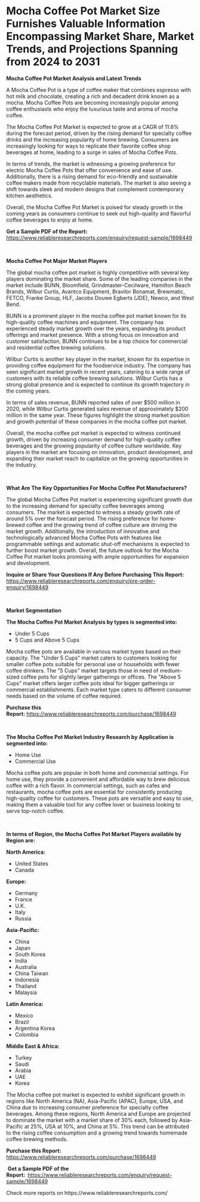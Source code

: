 <p><h1>Mocha Coffee Pot Market Size Furnishes Valuable Information Encompassing Market Share, Market Trends, and Projections Spanning from 2024 to 2031</h1></p><p><strong>Mocha Coffee Pot Market Analysis and Latest Trends</strong></p>
<p><p>A Mocha Coffee Pot is a type of coffee maker that combines espresso with hot milk and chocolate, creating a rich and decadent drink known as a mocha. Mocha Coffee Pots are becoming increasingly popular among coffee enthusiasts who enjoy the luxurious taste and aroma of mocha coffee.</p><p>The Mocha Coffee Pot Market is expected to grow at a CAGR of 11.6% during the forecast period, driven by the rising demand for specialty coffee drinks and the increasing popularity of home brewing. Consumers are increasingly looking for ways to replicate their favorite coffee shop beverages at home, leading to a surge in sales of Mocha Coffee Pots.</p><p>In terms of trends, the market is witnessing a growing preference for electric Mocha Coffee Pots that offer convenience and ease of use. Additionally, there is a rising demand for eco-friendly and sustainable coffee makers made from recyclable materials. The market is also seeing a shift towards sleek and modern designs that complement contemporary kitchen aesthetics.</p><p>Overall, the Mocha Coffee Pot Market is poised for steady growth in the coming years as consumers continue to seek out high-quality and flavorful coffee beverages to enjoy at home.</p></p>
<p><strong>Get a Sample PDF of the Report:&nbsp;</strong> <a href="https://www.reliableresearchreports.com/enquiry/request-sample/1698449">https://www.reliableresearchreports.com/enquiry/request-sample/1698449</a></p>
<p>&nbsp;</p>
<p><strong>Mocha Coffee Pot Major Market Players</strong></p>
<p><p>The global mocha coffee pot market is highly competitive with several key players dominating the market share. Some of the leading companies in the market include BUNN, Bloomfield, Grindmaster-Cecilware, Hamilton Beach Brands, Wilbur Curtis, Avantco Equipment, Bravilor Bonamat, Brewmatic, FETCO, Franke Group, HLF, Jacobs Douwe Egberts (JDE), Newco, and West Bend.</p><p>BUNN is a prominent player in the mocha coffee pot market known for its high-quality coffee machines and equipment. The company has experienced steady market growth over the years, expanding its product offerings and market presence. With a strong focus on innovation and customer satisfaction, BUNN continues to be a top choice for commercial and residential coffee brewing solutions.</p><p>Wilbur Curtis is another key player in the market, known for its expertise in providing coffee equipment for the foodservice industry. The company has seen significant market growth in recent years, catering to a wide range of customers with its reliable coffee brewing solutions. Wilbur Curtis has a strong global presence and is expected to continue its growth trajectory in the coming years.</p><p>In terms of sales revenue, BUNN reported sales of over $500 million in 2020, while Wilbur Curtis generated sales revenue of approximately $200 million in the same year. These figures highlight the strong market position and growth potential of these companies in the mocha coffee pot market.</p><p>Overall, the mocha coffee pot market is expected to witness continued growth, driven by increasing consumer demand for high-quality coffee beverages and the growing popularity of coffee culture worldwide. Key players in the market are focusing on innovation, product development, and expanding their market reach to capitalize on the growing opportunities in the industry.</p></p>
<p>&nbsp;</p>
<p><strong>What Are The Key Opportunities For Mocha Coffee Pot Manufacturers?</strong></p>
<p><p>The global Mocha Coffee Pot market is experiencing significant growth due to the increasing demand for specialty coffee beverages among consumers. The market is expected to witness a steady growth rate of around 5% over the forecast period. The rising preference for home-brewed coffee and the growing trend of coffee culture are driving the market growth. Additionally, the introduction of innovative and technologically advanced Mocha Coffee Pots with features like programmable settings and automatic shut-off mechanisms is expected to further boost market growth. Overall, the future outlook for the Mocha Coffee Pot market looks promising with ample opportunities for expansion and development.</p></p>
<p><strong>Inquire or Share Your Questions If Any Before Purchasing This Report:</strong> <a href="https://www.reliableresearchreports.com/enquiry/pre-order-enquiry/1698449">https://www.reliableresearchreports.com/enquiry/pre-order-enquiry/1698449</a></p>
<p>&nbsp;</p>
<p><strong>Market Segmentation</strong></p>
<p><strong>The Mocha Coffee Pot Market Analysis by types is segmented into:</strong></p>
<p><ul><li>Under 5 Cups</li><li>5 Cups and Above 5 Cups</li></ul></p>
<p><p>Mocha coffee pots are available in various market types based on their capacity. The "Under 5 Cups" market caters to customers looking for smaller coffee pots suitable for personal use or households with fewer coffee drinkers. The "5 Cups" market targets those in need of medium-sized coffee pots for slightly larger gatherings or offices. The "Above 5 Cups" market offers larger coffee pots ideal for bigger gatherings or commercial establishments. Each market type caters to different consumer needs based on the volume of coffee required.</p></p>
<p><strong>Purchase this Report:&nbsp;</strong><a href="https://www.reliableresearchreports.com/purchase/1698449">https://www.reliableresearchreports.com/purchase/1698449</a></p>
<p>&nbsp;</p>
<p><strong>The Mocha Coffee Pot Market Industry Research by Application is segmented into:</strong></p>
<p><ul><li>Home Use</li><li>Commercial Use</li></ul></p>
<p><p>Mocha coffee pots are popular in both home and commercial settings. For home use, they provide a convenient and affordable way to brew delicious coffee with a rich flavor. In commercial settings, such as cafes and restaurants, mocha coffee pots are essential for consistently producing high-quality coffee for customers. These pots are versatile and easy to use, making them a valuable tool for any coffee lover or business looking to serve top-notch coffee.</p></p>
<p>&nbsp;</p>
<p><strong>In terms of Region, the Mocha Coffee Pot Market Players available by Region are:</strong></p>
<p>
    <p> <strong> North America: </strong>
        <ul>
            <li>United States</li>
            <li>Canada</li>
        </ul>
        </p> 
    <p> <strong> Europe: </strong>
        <ul>
            <li>Germany</li>
            <li>France</li>
            <li>U.K.</li>
            <li>Italy</li>
            <li>Russia</li>
        </ul>
        </p> 
    <p> <strong> Asia-Pacific: </strong>
        <ul>
            <li>China</li>
            <li>Japan</li>
            <li>South Korea</li>
            <li>India</li>
            <li>Australia</li>
            <li>China Taiwan</li>
            <li>Indonesia</li>
            <li>Thailand</li>
            <li>Malaysia</li>
        </ul>
        </p> 
    <p> <strong> Latin America: </strong>
        <ul>
            <li>Mexico</li>
            <li>Brazil</li>
            <li>Argentina Korea</li>
            <li>Colombia</li>
        </ul>
        </p> 
    <p> <strong> Middle East & Africa: </strong>
        <ul>
            <li>Turkey</li>
            <li>Saudi</li>
            <li>Arabia</li>
            <li>UAE</li>
            <li>Korea</li>
        </ul>
    </p>
    </p>
<p><p>The Mocha coffee pot market is expected to exhibit significant growth in regions like North America (NA), Asia-Pacific (APAC), Europe, USA, and China due to increasing consumer preference for specialty coffee beverages. Among these regions, North America and Europe are projected to dominate the market with a market share of 30% each, followed by Asia-Pacific at 25%, USA at 10%, and China at 5%. This trend can be attributed to the rising coffee consumption and a growing trend towards homemade coffee brewing methods.</p></p>
<p><strong>Purchase this Report: </strong><a href="https://www.reliableresearchreports.com/purchase/1698449">https://www.reliableresearchreports.com/purchase/1698449</a></p>
<p>&nbsp;<strong>Get a Sample PDF of the Report:&nbsp;&nbsp;</strong><a href="https://www.reliableresearchreports.com/enquiry/request-sample/1698449">https://www.reliableresearchreports.com/enquiry/request-sample/1698449</a></p>
<p><strong></strong></p>
<p>Check more reports on https://www.reliableresearchreports.com/</p>